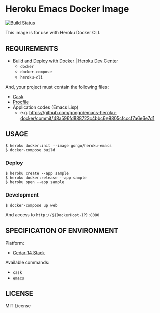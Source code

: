 Heroku Emacs Docker Image
==============================

[![Build Status](https://travis-ci.org/gongo/emacs-heroku-docker.svg?branch=master)](https://travis-ci.org/gongo/emacs-heroku-docker)

This image is for use with Heroku Docker CLI.

REQUIREMENTS
--------------------

- [Build and Deploy with Docker | Heroku Dev Center](https://devcenter.heroku.com/articles/docker)
    - `docker`
    - `docker-compose`
    - `heroku-cli`

And, your project must contain the following files:

- [Cask](https://github.com/cask/cask)
- [Procfile](https://devcenter.heroku.com/articles/procfile)
- Application codes (Emacs Lisp)
    - e.g. https://github.com/gongo/emacs-heroku-docker/commit/48a596fd888723c4bbc6e9805cfcccf7a6e6e7d1

USAGE
--------------------

```
$ heroku docker:init --image gongo/heroku-emacs
$ docker-compose build
```

### Deploy

```
$ heroku create --app sample
$ heroku docker:release --app sample
$ heroku open --app sample
```

### Development

```
$ docker-compose up web
```

And access to `http://${DockerHost-IP}:8080`

SPECIFICATION OF ENVIRONMENT
--------------------

Platform:

- [Cedar-14 Stack](https://devcenter.heroku.com/articles/cedar)

Available commands:

- `cask`
- `emacs`

LICENSE
--------------------

MIT License
